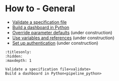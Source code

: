 # How to - General

* [Validate a specification file](validate)
* [Build a dashboard in Python](pipeline_python)
* [Override parameter defaults]() (under construction)
* [Use variables and references]() (under construction)
* [Set up authentication]() (under construction)

```{toctree}
:titlesonly:
:hidden:
:maxdepth: 1

Validate a specification file<validate>
Build a dashboard in Python<pipeline_python>
```
